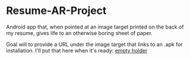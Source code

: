 # Resume-AR-Project
Android app that, when pointed at an image target printed on the back of my resume, gives life to an otherwise boring sheet of paper.

Goal will to provide a URL under the image target that links to an .apk for installation. I'll put that here when it's ready: [empty holder]()
